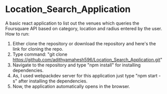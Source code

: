 # Location_Search_Application
A basic react application to list out the venues which queries the Foursquare API based on category, location and radius entered by the user.
How to run:
1. Either clone the repository or download the repository and here's the link for cloning the repo.
2. Type command: "git clone https://github.com/adithyamahesh596/Location_Search_Application.git"
3. Navigate to the repository and type "npm install" for installing dependencies.
4. As, I used webpackdev server for this application just type "npm start -s" after installing the dependencies.
5. Now, the application automatically opens in the browser.
